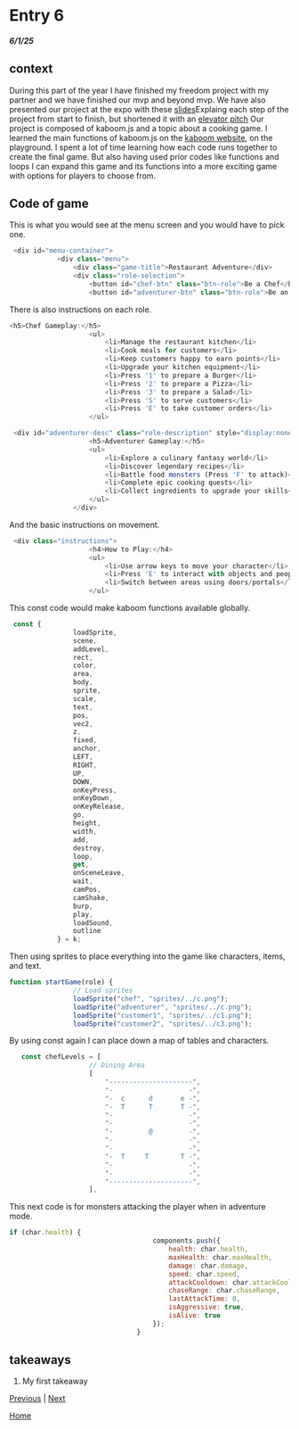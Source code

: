 # Entry 6
##### 6/1/25

## context
During this part of the year I have finished my freedom project with my partner and we have finished our mvp and beyond mvp. We have also presented our project at the expo with these [slides](https://docs.google.com/presentation/d/1I7DhBuQJP0BuV2XR532SJXRRB0XofwneNnzXnazd_aU/edit?slide=id.p#slide=id.p)Explaing each step of the project from start to finish, but shortened it with an [elevator pitch](https://docs.google.com/document/d/1-lgzP7K8CmKBgsjgY4cMFvLfvLTIZefJRRvoIbQveG4/edit?tab=t.0) Our project is composed of kaboom.js and a topic about a cooking game. I learned the main functions of kaboom.js on the [kaboom website](https://kaboomjs.com/), on the playground. I spent a lot of time learning how each code runs together to create the final game. But also having used prior codes like functions and loops I can expand this game and its functions into a more exciting game with options for players to choose from.

## Code of game
This is what you would see at the menu screen and you would have to pick one.  
````` js
 <div id="menu-container">
            <div class="menu">
                <div class="game-title">Restaurant Adventure</div>
                <div class="role-selection">
                    <button id="chef-btn" class="btn-role">Be a Chef</button>
                    <button id="adventurer-btn" class="btn-role">Be an Adventurer</button>
`````
There is also instructions on each role.  
`````js
<h5>Chef Gameplay:</h5>
                    <ul>
                        <li>Manage the restaurant kitchen</li>
                        <li>Cook meals for customers</li>
                        <li>Keep customers happy to earn points</li>
                        <li>Upgrade your kitchen equipment</li>
                        <li>Press '1' to prepare a Burger</li>
                        <li>Press '2' to prepare a Pizza</li>
                        <li>Press '3' to prepare a Salad</li>
                        <li>Press 'S' to serve customers</li>
                        <li>Press 'E' to take customer orders</li>
                    </ul>

`````
````` js
 <div id="adventurer-desc" class="role-description" style="display:none;">
                    <h5>Adventurer Gameplay:</h5>
                    <ul>
                        <li>Explore a culinary fantasy world</li>
                        <li>Discover legendary recipes</li>
                        <li>Battle food monsters (Press 'F' to attack)</li>
                        <li>Complete epic cooking quests</li>
                        <li>Collect ingredients to upgrade your skills</li>
                    </ul>
                </div>
`````
And the basic instructions on movement.  
````` js
 <div class="instructions">
                    <h4>How to Play:</h4>
                    <ul>
                        <li>Use arrow keys to move your character</li>
                        <li>Press 'E' to interact with objects and people</li>
                        <li>Switch between areas using doors/portals</li>
                    </ul>
`````
This const code would make kaboom functions available globally.  
`````js
 const {
                loadSprite,
                scene,
                addLevel,
                rect,
                color,
                area,
                body,
                sprite,
                scale,
                text,
                pos,
                vec2,
                z,
                fixed,
                anchor,
                LEFT,
                RIGHT,
                UP,
                DOWN,
                onKeyPress,
                onKeyDown,
                onKeyRelease,
                go,
                height,
                width,
                add,
                destroy,
                loop,
                get,
                onSceneLeave,
                wait,
                camPos,
                camShake,
                burp,
                play,
                loadSound,
                outline
            } = k;
`````
Then using sprites to place everything into the game like characters, items, and text.  
````` js
function startGame(role) {
                // Load sprites
                loadSprite("chef", "sprites/../c.png");
                loadSprite("adventurer", "sprites/../c.png");
                loadSprite("customer1", "sprites/../c1.png");
                loadSprite("customer2", "sprites/../c3.png");
``````
By using const again I can place down a map of tables and characters.  
````` js
   const chefLevels = [
                    // Dining Area
                    [
                        "---------------------",
                        "-                   -",
                        "-  c      d       e -",
                        "-  T      T       T -",
                        "-                   -",
                        "-                   -",
                        "-         @         -",
                        "-                   -",
                        "-                   -",
                        "-  T     T        T -",
                        "-                   -",
                        "-                   -",
                        "---------------------",
                    ],
`````

This next code is for monsters attacking the player when in adventure mode.  
````` js
if (char.health) {
                                    components.push({
                                        health: char.health,
                                        maxHealth: char.maxHealth,
                                        damage: char.damage,
                                        speed: char.speed,
                                        attackCooldown: char.attackCooldown,
                                        chaseRange: char.chaseRange,
                                        lastAttackTime: 0,
                                        isAggressive: true,
                                        isAlive: true
                                    });
                                }
`````
## takeaways
1. My first takeaway




[Previous](entry05.md) | [Next](entry07.md)

[Home](../README.md)
